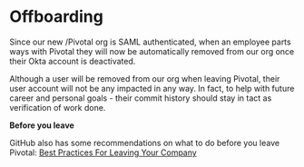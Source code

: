 # Offboarding

Since our new /Pivotal org is SAML authenticated, when an employee parts ways with Pivotal they will now be automatically removed from our org once their Okta account is deactivated.  

Although a user will be removed from our org when leaving Pivotal, their user account will not be any impacted in any way.  In fact, to help with future career and personal goals - their commit history should stay in tact as verification of work done. 



**Before you leave**

GitHub also has some recommendations on what to do before you leave Pivotal: [Best Practices For Leaving Your Company](https://help.github.com/articles/best-practices-for-leaving-your-company/)
